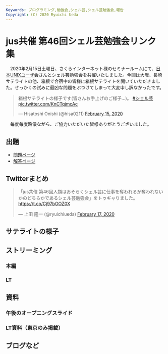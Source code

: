 ```yaml
---
Keywords: プログラミング,勉強会,シェル芸,シェル芸勉強会,報告
Copyright: (C) 2020 Ryuichi Ueda
---
```


# jus共催 第46回シェル芸勉強会リンク集

　2020年2月15日土曜日、さくらインターネット様のセミナールームにて、[日本UNIXユーザ会](https://www.jus.or.jp/)さんとシェル芸勉強会を共催いたしました。今回は大阪、長崎サテライトの他、箱根で合宿中の皆様に箱根サテライトを開いていただきました。せっかくの試みに最凶な問題をぶつけてしまって大変申し訳なかったです。

<blockquote class="twitter-tweet"><p lang="ja" dir="ltr">箱根サテライトの様子です(皆さんお手上げのご様子…)。 <a href="https://twitter.com/hashtag/%E3%82%B7%E3%82%A7%E3%83%AB%E8%8A%B8?src=hash&amp;ref_src=twsrc%5Etfw">#シェル芸</a> <a href="https://t.co/KnCTqjmcAc">pic.twitter.com/KnCTqjmcAc</a></p>&mdash; Hisatoshi Onishi (@hisa0211) <a href="https://twitter.com/hisa0211/status/1228536037195935746?ref_src=twsrc%5Etfw">February 15, 2020</a></blockquote> <script async src="https://platform.twitter.com/widgets.js" charset="utf-8"></script>


　毎度毎度略儀ながら、ご協力いただいた皆様ありがとうございました。


## 出題

* [問題ページ](/?post=20200215_shellgei_46_q)
* [解答ページ](/?post=20200215_shellgei_46)

## Twitterまとめ

<blockquote class="twitter-tweet" data-partner="tweetdeck"><p lang="ja" dir="ltr">「jus共催 第46回人類はおそらくシェル芸に仕事を奪われるか奪われないかのどちらかであるシェル芸勉強会」をトゥギャりました。 <a href="https://t.co/Cj97bOOZ0X">https://t.co/Cj97bOOZ0X</a></p>&mdash; 上田 隆一 (@ryuichiueda) <a href="https://twitter.com/ryuichiueda/status/1229243858283745281?ref_src=twsrc%5Etfw">February 17, 2020</a></blockquote>
<script async src="https://platform.twitter.com/widgets.js" charset="utf-8"></script>



## サテライトの様子


## ストリーミング

### 本編

### LT


## 資料

### 午後のオープニングスライド



### LT資料（東京のみ掲載）


## ブログなど


